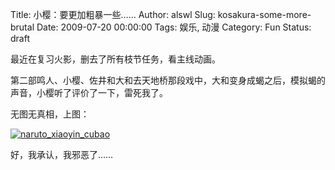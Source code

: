 Title: 小樱：要更加粗暴一些……
Author: alswl
Slug: kosakura-some-more-brutal
Date: 2009-07-20 00:00:00
Tags: 娱乐, 动漫
Category: Fun
Status: draft

最近在复习火影，删去了所有枝节任务，看主线动画。

第二部鸣人、小樱、佐井和大和去天地桥那段戏中，大和变身成蝎之后，模拟蝎的声音，小樱听了评价了一下，雷死我了。

无图无真相，上图：

[![naruto_xiaoyin_cubao](https://4ocf5n.dijingchao.com/upload_dropbox/200907/snapshot20090720180858.jpg)](https://4ocf5n.dijingchao.com/upload_dropbox/200907/snapshot20090720180858.jpg)

好，我承认，我邪恶了……

